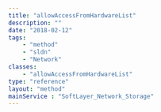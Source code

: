 ```yaml
---
title: "allowAccessFromHardwareList"
description: ""
date: "2018-02-12"
tags:
    - "method"
    - "sldn"
    - "Network"
classes:
    - "allowAccessFromHardwareList"
type: "reference"
layout: "method"
mainService : "SoftLayer_Network_Storage"
---
```

